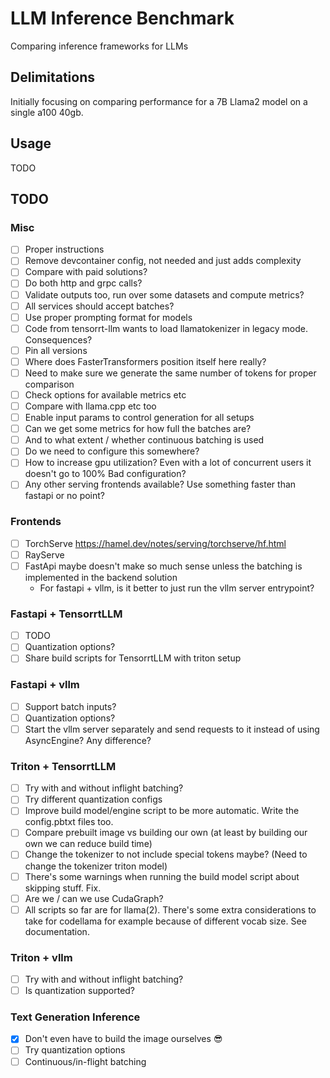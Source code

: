 # LLM Inference Benchmark
Comparing inference frameworks for LLMs

## Delimitations
Initially focusing on comparing performance for a 7B Llama2 model on a single a100 40gb.

## Usage
TODO

## TODO

### Misc
- [ ] Proper instructions
- [ ] Remove devcontainer config, not needed and just adds complexity
- [ ] Compare with paid solutions?
- [ ] Do both http and grpc calls?
- [ ] Validate outputs too, run over some datasets and compute metrics?
- [ ] All services should accept batches?
- [ ] Use proper prompting format for models
- [ ] Code from tensorrt-llm wants to load llamatokenizer in legacy mode. Consequences?
- [ ] Pin all versions
- [ ] Where does FasterTransformers position itself here really?
- [ ] Need to make sure we generate the same number of tokens for proper comparison
- [ ] Check options for available metrics etc
- [ ] Compare with llama.cpp etc too
- [ ] Enable input params to control generation for all setups
- [ ] Can we get some metrics for how full the batches are?
- [ ] And to what extent / whether continuous batching is used
- [ ] Do we need to configure this somewhere?
- [ ] How to increase gpu utilization? Even with a lot of concurrent users it doesn't go to 100%
      Bad configuration?
- [ ] Any other serving frontends available? Use something faster than fastapi or no point?

### Frontends
- [ ] TorchServe https://hamel.dev/notes/serving/torchserve/hf.html
- [ ] RayServe
- [ ] FastApi maybe doesn't make so much sense unless the batching is implemented in the backend solution
  - For fastapi + vllm, is it better to just run the vllm server entrypoint?

### Fastapi + TensorrtLLM
- [ ] TODO
- [ ] Quantization options?
- [ ] Share build scripts for TensorrtLLM with triton setup

### Fastapi + vllm
- [ ] Support batch inputs?
- [ ] Quantization options?
- [ ] Start the vllm server separately and send requests to it instead of using AsyncEngine? Any difference?

### Triton + TensorrtLLM
- [ ] Try with and without inflight batching?
- [ ] Try different quantization configs
- [ ] Improve build model/engine script to be more automatic. Write the config.pbtxt files too.
- [ ] Compare prebuilt image vs building our own (at least by building our own we can reduce build time)
- [ ] Change the tokenizer to not include special tokens maybe? (Need to change the tokenizer triton model)
- [ ] There's some warnings when running the build model script about skipping stuff. Fix.
- [ ] Are we / can we use CudaGraph?
- [ ] All scripts so far are for llama(2). There's some extra considerations to take for codellama for example
      because of different vocab size. See documentation.

### Triton + vllm
- [ ] Try with and without inflight batching?
- [ ] Is quantization supported?

### Text Generation Inference
- [x] Don't even have to build the image ourselves :sunglasses:
- [ ] Try quantization options
- [ ] Continuous/in-flight batching

